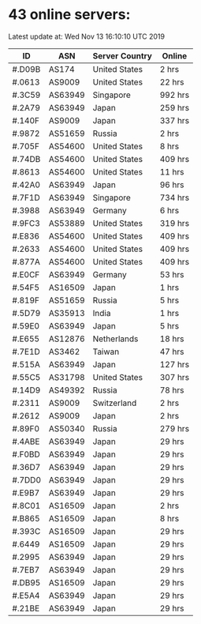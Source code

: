 # 43 online servers:

Latest update at: Wed Nov 13 16:10:10 UTC 2019

| ID | ASN | Server Country | Online |
| -- | --- | -------------- | ------ |
| #.D09B | AS174 | United States | 2 hrs |
| #.0613 | AS9009 | United States | 22 hrs |
| #.3C59 | AS63949 | Singapore | 992 hrs |
| #.2A79 | AS63949 | Japan | 259 hrs |
| #.140F | AS9009 | Japan | 337 hrs |
| #.9872 | AS51659 | Russia | 2 hrs |
| #.705F | AS54600 | United States | 8 hrs |
| #.74DB | AS54600 | United States | 409 hrs |
| #.8613 | AS54600 | United States | 11 hrs |
| #.42A0 | AS63949 | Japan | 96 hrs |
| #.7F1D | AS63949 | Singapore | 734 hrs |
| #.3988 | AS63949 | Germany | 6 hrs |
| #.9FC3 | AS53889 | United States | 319 hrs |
| #.E836 | AS54600 | United States | 409 hrs |
| #.2633 | AS54600 | United States | 409 hrs |
| #.877A | AS54600 | United States | 409 hrs |
| #.E0CF | AS63949 | Germany | 53 hrs |
| #.54F5 | AS16509 | Japan | 1 hrs |
| #.819F | AS51659 | Russia | 5 hrs |
| #.5D79 | AS35913 | India | 1 hrs |
| #.59E0 | AS63949 | Japan | 5 hrs |
| #.E655 | AS12876 | Netherlands | 18 hrs |
| #.7E1D | AS3462 | Taiwan | 47 hrs |
| #.515A | AS63949 | Japan | 127 hrs |
| #.55C5 | AS31798 | United States | 307 hrs |
| #.14D9 | AS49392 | Russia | 78 hrs |
| #.2311 | AS9009 | Switzerland | 2 hrs |
| #.2612 | AS9009 | Japan | 2 hrs |
| #.89F0 | AS50340 | Russia | 279 hrs |
| #.4ABE | AS63949 | Japan | 29 hrs |
| #.F0BD | AS63949 | Japan | 29 hrs |
| #.36D7 | AS63949 | Japan | 29 hrs |
| #.7DD0 | AS63949 | Japan | 29 hrs |
| #.E9B7 | AS63949 | Japan | 29 hrs |
| #.8C01 | AS16509 | Japan | 2 hrs |
| #.B865 | AS16509 | Japan | 8 hrs |
| #.393C | AS16509 | Japan | 29 hrs |
| #.6449 | AS16509 | Japan | 29 hrs |
| #.2995 | AS63949 | Japan | 29 hrs |
| #.7EB7 | AS63949 | Japan | 29 hrs |
| #.DB95 | AS16509 | Japan | 29 hrs |
| #.E5A4 | AS63949 | Japan | 29 hrs |
| #.21BE | AS63949 | Japan | 29 hrs |


